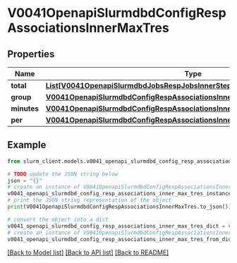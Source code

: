 # V0041OpenapiSlurmdbdConfigRespAssociationsInnerMaxTres


## Properties

Name | Type | Description | Notes
------------ | ------------- | ------------- | -------------
**total** | [**List[V0041OpenapiSlurmdbdJobsRespJobsInnerStepsInnerTresRequestedMaxInner]**](V0041OpenapiSlurmdbdJobsRespJobsInnerStepsInnerTresRequestedMaxInner.md) | GrpTRES | [optional] 
**group** | [**V0041OpenapiSlurmdbdConfigRespAssociationsInnerMaxTresGroup**](V0041OpenapiSlurmdbdConfigRespAssociationsInnerMaxTresGroup.md) |  | [optional] 
**minutes** | [**V0041OpenapiSlurmdbdConfigRespAssociationsInnerMaxTresMinutes**](V0041OpenapiSlurmdbdConfigRespAssociationsInnerMaxTresMinutes.md) |  | [optional] 
**per** | [**V0041OpenapiSlurmdbdConfigRespAssociationsInnerMaxTresPer**](V0041OpenapiSlurmdbdConfigRespAssociationsInnerMaxTresPer.md) |  | [optional] 

## Example

```python
from slurm_client.models.v0041_openapi_slurmdbd_config_resp_associations_inner_max_tres import V0041OpenapiSlurmdbdConfigRespAssociationsInnerMaxTres

# TODO update the JSON string below
json = "{}"
# create an instance of V0041OpenapiSlurmdbdConfigRespAssociationsInnerMaxTres from a JSON string
v0041_openapi_slurmdbd_config_resp_associations_inner_max_tres_instance = V0041OpenapiSlurmdbdConfigRespAssociationsInnerMaxTres.from_json(json)
# print the JSON string representation of the object
print(V0041OpenapiSlurmdbdConfigRespAssociationsInnerMaxTres.to_json())

# convert the object into a dict
v0041_openapi_slurmdbd_config_resp_associations_inner_max_tres_dict = v0041_openapi_slurmdbd_config_resp_associations_inner_max_tres_instance.to_dict()
# create an instance of V0041OpenapiSlurmdbdConfigRespAssociationsInnerMaxTres from a dict
v0041_openapi_slurmdbd_config_resp_associations_inner_max_tres_from_dict = V0041OpenapiSlurmdbdConfigRespAssociationsInnerMaxTres.from_dict(v0041_openapi_slurmdbd_config_resp_associations_inner_max_tres_dict)
```
[[Back to Model list]](../README.md#documentation-for-models) [[Back to API list]](../README.md#documentation-for-api-endpoints) [[Back to README]](../README.md)


